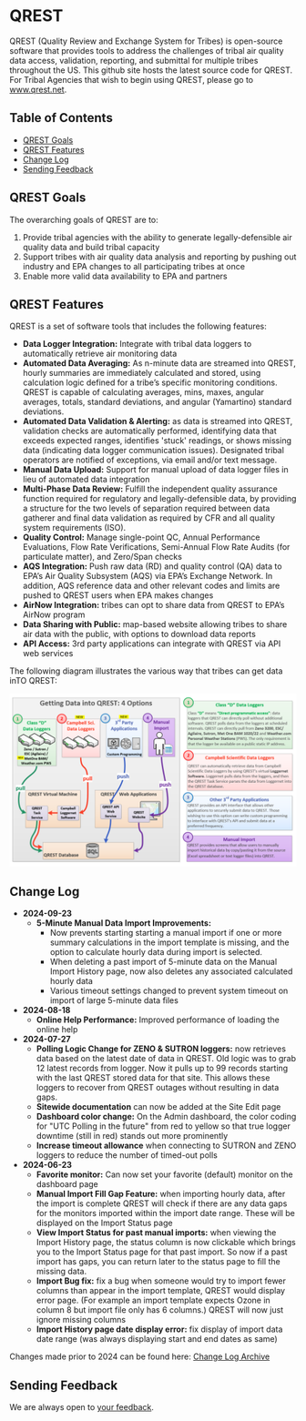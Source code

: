 # QREST

QREST (Quality Review and Exchange System for Tribes) is open-source software that provides tools to address the challenges of tribal air quality data access, validation, reporting, and submittal for multiple tribes throughout the US. This github site hosts the latest source code for QREST. For Tribal Agencies that wish to begin using QREST, please go to www.qrest.net. 

## Table of Contents

- [QREST Goals](#qrest-goals)
- [QREST Features](#qrest-features)
- [Change Log](#change-log)
- [Sending Feedback](#sending-feedback)



## QREST Goals

The overarching goals of QREST are to:
1. Provide tribal agencies with the ability to generate legally-defensible air quality data and build tribal capacity
2. Support tribes with air quality data analysis and reporting by pushing out industry and EPA changes to all participating tribes at once 
3. Enable more valid data availability to EPA and partners

## QREST Features

QREST is a set of software tools that includes the following features:
-	**Data Logger Integration:** Integrate with tribal data loggers to automatically retrieve air monitoring data
-	**Automated Data Averaging:** As n-minute data are streamed into QREST, hourly summaries are immediately calculated and stored, using calculation logic defined for a tribe’s specific monitoring conditions. QREST is capable of calculating averages, mins, maxes, angular averages, totals, standard deviations, and angular (Yamartino) standard deviations. 
-	**Automated Data Validation & Alerting:** as data is streamed into QREST, validation checks are automatically performed, identifying data that exceeds expected ranges, identifies 'stuck' readings, or shows missing data (indicating data logger communication issues). Designated tribal operators are notified of exceptions, via email and/or text message.  
-	**Manual Data Upload:** Support for manual upload of data logger files in lieu of automated data integration
-	**Multi-Phase Data Review:**  Fulfill the independent quality assurance function required for regulatory and legally-defensible data, by providing a structure for the two levels of separation required between data gatherer and final data validation as required by CFR and all quality system requirements (ISO). 
-	**Quality Control:** Manage single-point QC, Annual Performance Evaluations, Flow Rate Verifications, Semi-Annual Flow Rate Audits (for particulate matter), and Zero/Span checks
-	**AQS Integration:** Push raw data (RD) and quality control (QA) data to EPA’s Air Quality Subsystem (AQS) via EPA’s Exchange Network. In addition, AQS reference data and other relevant codes and limits are pushed to QREST users when EPA makes changes 
-	**AirNow Integration:** tribes can opt to share data from QREST to EPA’s AirNow program
-	**Data Sharing with Public:** map-based website allowing tribes to share air data with the public, with options to download data reports
- **API Access:** 3rd party applications can integrate with QREST via API web services

The following diagram illustrates the various way that tribes can get data inTO QREST: 

![ezcv logo](https://raw.githubusercontent.com/open-environment/QREST/master/QREST/Content/Images/GettingDataIntoQREST.png)


## Change Log

- **2024-09-23**
  - **5-Minute Manual Data Import Improvements:** 
    - Now prevents starting starting a manual import if one or more summary calculations in the import template is missing, and the option to  calculate hourly data during import is selected.
    - When deleting a past import of 5-minute data on the Manual Import History page, now also deletes any associated calculated hourly data
    - Various timeout settings changed to prevent system timeout on import of large 5-minute data files
- **2024-08-18**
  - **Online Help Performance:** Improved performance of loading the online help
- **2024-07-27**
  - **Polling Logic Change for ZENO & SUTRON loggers:** now retrieves data based on the latest date of data in QREST. Old logic was to grab 12 latest records from logger. Now it pulls up to 99 records starting with the last QREST stored data for that site. This allows these loggers to recover from QREST outages without resulting in data gaps.
  - **Sitewide documentation** can now be added at the Site Edit page
  - **Dashboard color change:** On the Admin dashboard, the color coding for "UTC Polling in the future" from red to yellow so that true logger downtime (still in red) stands out more prominently
  - **Increase timeout allowance** when connecting to SUTRON and ZENO loggers to reduce the number of timed-out polls
- **2024-06-23**
  - **Favorite monitor:** Can now set your favorite (default) monitor on the dashboard page
  -  **Manual Import Fill Gap Feature:** when importing hourly data, after the import is complete QREST will check if there are any data gaps for the monitors imported within the import date range. These will be displayed on the Import Status page
  -  **View Import Status for past manual imports:** when viewing the Import History page, the status column is now clickable which brings you to the Import Status page for that past import. So now if a past import has gaps, you can return later to the status page to fill the missing data.
  -  **Import Bug fix:** fix a bug when someone would try to import fewer columns than appear in the import template, QREST would display error page. (For example an import template expects Ozone in column 8 but import file only has 6 columns.) QREST will now just ignore missing columns
  -  **Import History page date display error:** fix display of import data date range (was always displaying start and end dates as same) 

Changes made prior to 2024 can be found here: [Change Log Archive](https://github.com/open-environment/QREST/blob/master/CHANGELOG.md)


## Sending Feedback
We are always open to [your feedback](https://github.com/open-environment/QREST/issues).

